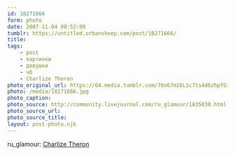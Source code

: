 ```yaml
---
id: 18271666
form: photo
date: 2007-11-04 00:52:00
tumblr: https://untitled.urbansheep.com/post/18271666/
title:
tags:
    - post
    - картинки
    - девушки
    - чб
    - Charlize Theron
photo_original_url: https://64.media.tumblr.com/78n67m26L1c7ts4d6zhpfG1h_1280.jpg
photo: /media/18271666.jpg
photo_caption: 
photo_source: http://community.livejournal.com/ru_glamour/1835030.html
photo_source_url:
photo_source_title:
layout: post-photo.njk
---
```


<p>ru_glamour: <a href="http://community.livejournal.com/ru_glamour/1835030.html">Charlize Theron</a></p>
